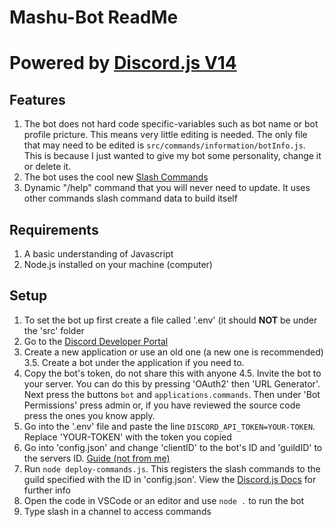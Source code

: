 # Mashu-Bot ReadMe

# Powered by [Discord.js V14](https://discord.js.org/#/)

## Features
  1. The bot does not hard code specific-variables such as bot name or bot profile pricture. This means very little editing is needed. The only file that may        need to be edited is ```src/commands/information/botInfo.js```. This is because I just wanted to give my bot some personality, change it or delete it.
  2. The bot uses the cool new [Slash Commands](https://support.discord.com/hc/en-us/articles/1500000368501-Slash-Commands-FAQ)
  3. Dynamic "/help" command that you will never need to update. It uses other commands slash command data to build itself


## Requirements
  1. A basic understanding of Javascript
  2. Node.js installed on your machine (computer)

## Setup
  1. To set the bot up first create a file called '.env'  (it should **NOT** be under the 'src' folder
  2. Go to the [Discord Developer Portal](https://discord.com/developers/applications)
  3. Create a new application or use an old one (a new one is recommended)
      3.5. Create a bot under the application if you need to. 
  4. Copy the bot's token, do not share this with anyone
      4.5. Invite the bot to your server. You can do this by pressing 'OAuth2' then 'URL Generator'. Next press the buttons ```bot``` and ```applications.commands```. Then under 'Bot Permissions' press admin or, if you have reviewed the source code press the ones you know apply.
  5. Go into the '.env' file and paste the line ```DISCORD_API_TOKEN=YOUR-TOKEN```. Replace 'YOUR-TOKEN' with the token you copied
  6. Go into 'config.json' and change 'clientID' to the bot's ID and 'guildID' to the servers ID. [Guide (not from me)](https://www.youtube.com/watch?v=NLWtSHWKbAI)
  7. Run ```node deploy-commands.js```. This registers the slash commands to the guild specified with the ID in 'config.json'. View the [Discord.js Docs](https://discordjs.guide/creating-your-bot/command-deployment.html#command-registration) for further info
  8. Open the code in VSCode or an editor and use ```node .``` to run the bot
  9. Type slash in a channel to access commands

